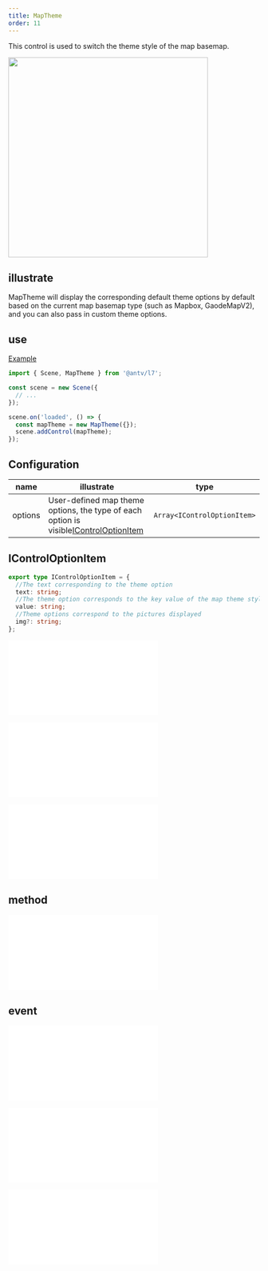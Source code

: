 ```yaml
---
title: MapTheme
order: 11
---
```


This control is used to switch the theme style of the map basemap.

<img src="https://gw.alipayobjects.com/mdn/rms_816329/afts/img/A*xb29TawbZDgAAAAAAAAAAAAAARQnAQ" width="400"/>

## illustrate

MapTheme will display the corresponding default theme options by default based on the current map basemap type (such as Mapbox, GaodeMapV2), and you can also pass in custom theme options.

## use

[Example](/examples/component/control#maptheme)

```ts
import { Scene, MapTheme } from '@antv/l7';

const scene = new Scene({
  // ...
});

scene.on('loaded', () => {
  const mapTheme = new MapTheme({});
  scene.addControl(mapTheme);
});
```

## Configuration

| name    | illustrate                                                                                                  | type                        |
| ------- | ----------------------------------------------------------------------------------------------------------- | --------------------------- |
| options | User-defined map theme options, the type of each option is visible[IControlOptionItem](#icontroloptionitem) | `Array<IControlOptionItem>` |

## IControlOptionItem

```ts
export type IControlOptionItem = {
  //The text corresponding to the theme option
  text: string;
  //The theme option corresponds to the key value of the map theme style
  value: string;
  //Theme options correspond to the pictures displayed
  img?: string;
};
```

<embed src="@/docs/common/control/popper-api.zh.md"></embed>

<embed src="@/docs/common/control/btn-api.en.md"></embed>

<embed src="@/docs/common/control/api.en.md"></embed>

## method

<embed src="@/docs/common/control/method.en.md"></embed>

## event

<embed src="@/docs/common/control/event.en.md"></embed>

<embed src="@/docs/common/control/popper-event.en.md"></embed>

<embed src="@/docs/common/control/select-event.en.md"></embed>
